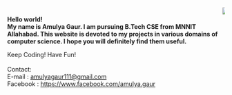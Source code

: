 <html>
<head></head>
<body>

<br>
<marquee><img src = "http://code.emc.com/images/code_icon.png"></marquee>
<b><br>Hello world!<br>My name is Amulya Gaur. I am pursuing B.Tech CSE from MNNIT Allahabad. This website is devoted to my projects in various domains of computer science. I hope you will definitely find them useful.<br></b>

Keep Coding! Have Fun!<br>
<br>
Contact:<br>
E-mail : amulyagaur111@gmail.com<br>
Facebook : https://www.facebook.com/amulya.gaur
<br>


